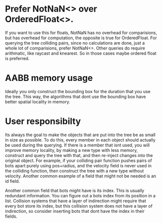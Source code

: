 

# Prefer NotNaN<> over OrderedFloat<>.

If you want to use this for floats, NotNaN has no overhead for comparisions, but has overhead for computation, the opposite is true for OrderedFloat.
For querying the tree colliding pairs, since no calculations are done, just a whole lot of comparisions, prefer NotNaN<>.
Other queries do require arithmatic, like raycast and knearest. So in those cases maybe ordered float is preferred.

# AABB memory usage

Ideally you only construct the bounding box for the duration that you use the tree.
This way, the algorithms that dont use the bounding box have better spatial locality in memory.

# User responsibilty

Its always the goal to make the objects that are put into the tree be as small in size as possible.
To do this, every member in each object should actually be used during the querying.
If there is a member that isnt used, you will improve memory locality, by making a new type
with less memory, construct and query the tree with that, and then re-inject changes into the original object.
For example, if your colliding pair function pushes pairs of bots apart purely using pos+radius, and the velocity field is
never used in the colliding function, then construct the tree with a new type without velocity. Another common example
of a field that might not be needed is an id field. 

Another common field that bots might have is its index. This is usually redundant information. You can figure out a bots index from its position in a list. Collision systems that have a layer of indirection might require that every bot store its index, but this collision system does not have a layer of indirection, so consider inserting bots that dont have the index in their fields.

